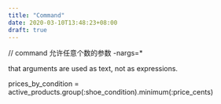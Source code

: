 ```yaml
---
title: "Command"
date: 2020-03-10T13:48:23+08:00
draft: true
---
```


// command 允许任意个数的参数
-nargs=* 


that arguments are used as text, not as expressions.




prices_by_condition = active_products.group(:shoe_condition).minimum(:price_cents)

